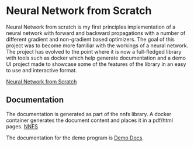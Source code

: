 # Neural Network from Scratch

Neural Network from scratch is my first principles implementation of a neural network with forward and backward propagations with a number of different gradient and non-gradient based optimizers. The goal of this project was to become more familiar with the workings of a neural network. The project has evolved to the point where it is now a full-fledged library with tools such as docker which help generate documentation and a demo UI project made to showcase some of the features of the library in an easy to use and interactive format.

[Neural Network from Scratch](library/nnfs_library.md)

## Documentation

The documentation is generated as part of the nnfs library. A docker container generates the document content and places it in a pdf/html pages. [NNFS](library/docs)

The documentation for the demo program is [Demo Docs](program/nnfs_demo.md).
